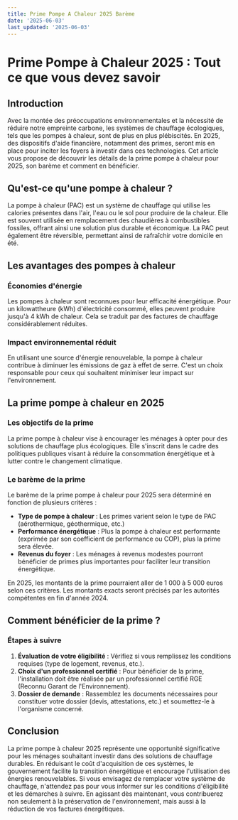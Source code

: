 ```yaml
---
title: Prime Pompe A Chaleur 2025 Barème
date: '2025-06-03'
last_updated: '2025-06-03'
---
```


# Prime Pompe à Chaleur 2025 : Tout ce que vous devez savoir

## Introduction

Avec la montée des préoccupations environnementales et la nécessité de réduire notre empreinte carbone, les systèmes de chauffage écologiques, tels que les pompes à chaleur, sont de plus en plus plébiscités. En 2025, des dispositifs d'aide financière, notamment des primes, seront mis en place pour inciter les foyers à investir dans ces technologies. Cet article vous propose de découvrir les détails de la prime pompe à chaleur pour 2025, son barème et comment en bénéficier.

## Qu'est-ce qu'une pompe à chaleur ?

La pompe à chaleur (PAC) est un système de chauffage qui utilise les calories présentes dans l'air, l'eau ou le sol pour produire de la chaleur. Elle est souvent utilisée en remplacement des chaudières à combustibles fossiles, offrant ainsi une solution plus durable et économique. La PAC peut également être réversible, permettant ainsi de rafraîchir votre domicile en été.

## Les avantages des pompes à chaleur

### Économies d'énergie

Les pompes à chaleur sont reconnues pour leur efficacité énergétique. Pour un kilowattheure (kWh) d'électricité consommé, elles peuvent produire jusqu'à 4 kWh de chaleur. Cela se traduit par des factures de chauffage considérablement réduites.

### Impact environnemental réduit

En utilisant une source d'énergie renouvelable, la pompe à chaleur contribue à diminuer les émissions de gaz à effet de serre. C'est un choix responsable pour ceux qui souhaitent minimiser leur impact sur l'environnement.

## La prime pompe à chaleur en 2025

### Les objectifs de la prime

La prime pompe à chaleur vise à encourager les ménages à opter pour des solutions de chauffage plus écologiques. Elle s'inscrit dans le cadre des politiques publiques visant à réduire la consommation énergétique et à lutter contre le changement climatique.

### Le barème de la prime

Le barème de la prime pompe à chaleur pour 2025 sera déterminé en fonction de plusieurs critères :

- **Type de pompe à chaleur** : Les primes varient selon le type de PAC (aérothermique, géothermique, etc.)
- **Performance énergétique** : Plus la pompe à chaleur est performante (exprimée par son coefficient de performance ou COP), plus la prime sera élevée.
- **Revenus du foyer** : Les ménages à revenus modestes pourront bénéficier de primes plus importantes pour faciliter leur transition énergétique.

En 2025, les montants de la prime pourraient aller de 1 000 à 5 000 euros selon ces critères. Les montants exacts seront précisés par les autorités compétentes en fin d'année 2024.

## Comment bénéficier de la prime ?

### Étapes à suivre

1. **Évaluation de votre éligibilité** : Vérifiez si vous remplissez les conditions requises (type de logement, revenus, etc.).
2. **Choix d'un professionnel certifié** : Pour bénéficier de la prime, l'installation doit être réalisée par un professionnel certifié RGE (Reconnu Garant de l'Environnement).
3. **Dossier de demande** : Rassemblez les documents nécessaires pour constituer votre dossier (devis, attestations, etc.) et soumettez-le à l'organisme concerné.

## Conclusion

La prime pompe à chaleur 2025 représente une opportunité significative pour les ménages souhaitant investir dans des solutions de chauffage durables. En réduisant le coût d'acquisition de ces systèmes, le gouvernement facilite la transition énergétique et encourage l'utilisation des énergies renouvelables. Si vous envisagez de remplacer votre système de chauffage, n'attendez pas pour vous informer sur les conditions d'éligibilité et les démarches à suivre. En agissant dès maintenant, vous contribuerez non seulement à la préservation de l'environnement, mais aussi à la réduction de vos factures énergétiques.
